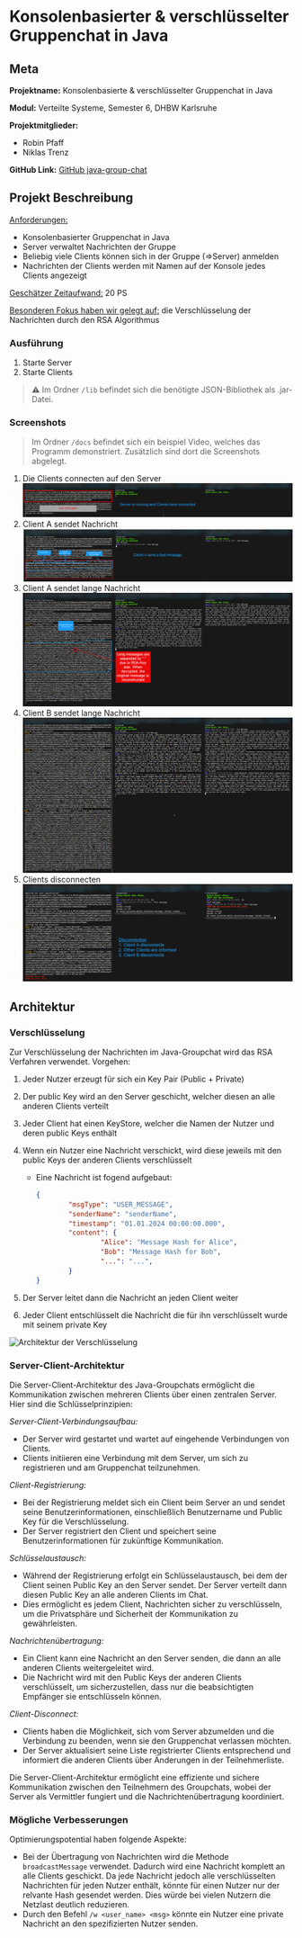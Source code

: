 # Konsolenbasierter & verschlüsselter Gruppenchat in Java

## Meta

**Projektname:** Konsolenbasierte & verschlüsselter Gruppenchat in Java

**Modul:**
Verteilte Systeme, Semester 6, DHBW Karlsruhe

**Projektmitglieder:**

- Robin Pfaff
- Niklas Trenz

**GitHub Link:** [GitHub java-group-chat](https://github.com/robin13901/java-group-chat)

## Projekt Beschreibung

<u>Anforderungen:</u>

- Konsolenbasierter Gruppenchat in Java
- Server verwaltet Nachrichten der Gruppe
- Beliebig viele Clients können sich in der Gruppe (=>Server) anmelden
- Nachrichten der Clients werden mit Namen auf der Konsole jedes Clients angezeigt

<u>Geschätzer Zeitaufwand:</u> 20 PS

<u>Besonderen Fokus haben wir gelegt auf:</u> die Verschlüsselung der Nachrichten durch den RSA Algorithmus

### Ausführung

1. Starte Server
2. Starte Clients

> ⚠️ Im Ordner `/lib` befindet sich die benötigte JSON-Bibliothek als .jar-Datei.

### Screenshots

> Im Ordner `/docs` befindet sich ein beispiel Video, welches das Programm demonstriert. Zusätzlich sind dort die Screenshots abgelegt.

1. Die Clients connecten auf den Server
![Schritt 01](docs/01-clients_connected_to_server.png)
2. Client A sendet Nachricht
![Schritt 02](docs/02-client_a_send_message.png)
3. Client A sendet lange Nachricht
![Schritt 03](docs/03-client_a_send_large_message.png)
4. Client B sendet lange Nachricht
![Schritt 04](docs/04-client_b_send_large_message.png)
5. Clients disconnecten
![Schritt 05](docs/05-clients_disconnect.png)

## Architektur

### Verschlüsselung

Zur Verschlüsselung der Nachrichten im Java-Groupchat wird das RSA Verfahren verwendet. Vorgehen:

1. Jeder Nutzer erzeugt für sich ein Key Pair (Public + Private)
2. Der public Key wird an den Server geschicht, welcher diesen an alle anderen Clients verteilt
3. Jeder Client hat einen KeyStore, welcher die Namen der Nutzer und deren public Keys enthält
4. Wenn ein Nutzer eine Nachricht verschickt, wird diese jeweils mit den public Keys der anderen Clients verschlüsselt
   - Eine Nachricht ist fogend aufgebaut:

        ```json
        {
                "msgType": "USER_MESSAGE",
                "senderName": "senderName",
                "timestamp": "01.01.2024 00:00:00.000",
                "content": {
                        "Alice": "Message Hash for Alice",
                        "Bob": "Message Hash for Bob",
                        "...": "...",
                }
        }
        ```

5. Der Server leitet dann die Nachricht an jeden Client weiter
6. Jeder Client entschlüsselt die Nachricht die für ihn verschlüsselt wurde mit seinem private Key

![Architektur der Verschlüsselung](docs/java-group-chat-Verschlüsselung.png)

### Server-Client-Architektur

Die Server-Client-Architektur des Java-Groupchats ermöglicht die Kommunikation zwischen mehreren Clients über einen zentralen Server. Hier sind die Schlüsselprinzipien:

*Server-Client-Verbindungsaufbau:*

- Der Server wird gestartet und wartet auf eingehende Verbindungen von Clients.
- Clients initiieren eine Verbindung mit dem Server, um sich zu registrieren und am Gruppenchat teilzunehmen.

*Client-Registrierung:*

- Bei der Registrierung meldet sich ein Client beim Server an und sendet seine Benutzerinformationen, einschließlich Benutzername und Public Key für die Verschlüsselung.
- Der Server registriert den Client und speichert seine Benutzerinformationen für zukünftige Kommunikation.

*Schlüsselaustausch:*

- Während der Registrierung erfolgt ein Schlüsselaustausch, bei dem der Client seinen Public Key an den Server sendet. Der Server verteilt dann diesen Public Key an alle anderen Clients im Chat.
- Dies ermöglicht es jedem Client, Nachrichten sicher zu verschlüsseln, um die Privatsphäre und Sicherheit der Kommunikation zu gewährleisten.

*Nachrichtenübertragung:*

- Ein Client kann eine Nachricht an den Server senden, die dann an alle anderen Clients weitergeleitet wird.
- Die Nachricht wird mit den Public Keys der anderen Clients verschlüsselt, um sicherzustellen, dass nur die beabsichtigten Empfänger sie entschlüsseln können.

*Client-Disconnect:*

- Clients haben die Möglichkeit, sich vom Server abzumelden und die Verbindung zu beenden, wenn sie den Gruppenchat verlassen möchten.
- Der Server aktualisiert seine Liste registrierter Clients entsprechend und informiert die anderen Clients über Änderungen in der Teilnehmerliste.

Die Server-Client-Architektur ermöglicht eine effiziente und sichere Kommunikation zwischen den Teilnehmern des Groupchats, wobei der Server als Vermittler fungiert und die Nachrichtenübertragung koordiniert.

### Mögliche Verbesserungen

Optimierungspotential haben folgende Aspekte:

- Bei der Übertragung von Nachrichten wird die Methode `broadcastMessage` verwendet. Dadurch wird eine Nachricht komplett an alle Clients geschickt. Da jede Nachricht jedoch alle verschlüsselten Nachrichten für jeden Nutzer enthält, könnte für einen Nutzer nur der relvante Hash gesendet werden. Dies würde bei vielen Nutzern die Netzlast deutlich reduzieren.
- Durch den Befehl `/w <user_name> <msg>` könnte ein Nutzer eine private Nachricht an den spezifizierten Nutzer senden.
